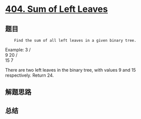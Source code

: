 # [404. Sum of Left Leaves](https://leetcode.com/problems/sum-of-left-leaves/)

## 题目

        Find the sum of all left leaves in a given binary tree.

Example:
    3
   / \
  9  20
    /  \
   15   7

There are two left leaves in the binary tree, with values 9 and 15 respectively. Return 24.


      

## 解题思路


## 总结


